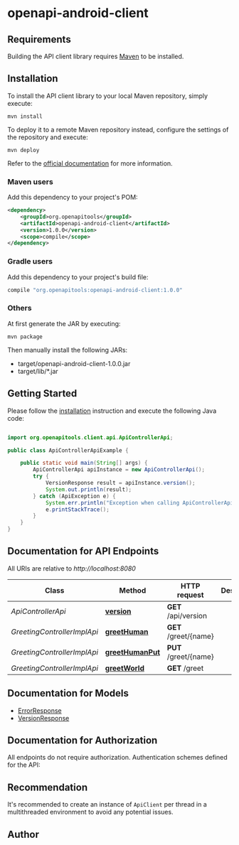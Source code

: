 # openapi-android-client

## Requirements

Building the API client library requires [Maven](https://maven.apache.org/) to be installed.

## Installation

To install the API client library to your local Maven repository, simply execute:

```shell
mvn install
```

To deploy it to a remote Maven repository instead, configure the settings of the repository and execute:

```shell
mvn deploy
```

Refer to the [official documentation](https://maven.apache.org/plugins/maven-deploy-plugin/usage.html) for more information.

### Maven users

Add this dependency to your project's POM:

```xml
<dependency>
    <groupId>org.openapitools</groupId>
    <artifactId>openapi-android-client</artifactId>
    <version>1.0.0</version>
    <scope>compile</scope>
</dependency>
```

### Gradle users

Add this dependency to your project's build file:

```groovy
compile "org.openapitools:openapi-android-client:1.0.0"
```

### Others

At first generate the JAR by executing:

    mvn package

Then manually install the following JARs:

- target/openapi-android-client-1.0.0.jar
- target/lib/*.jar

## Getting Started

Please follow the [installation](#installation) instruction and execute the following Java code:

```java

import org.openapitools.client.api.ApiControllerApi;

public class ApiControllerApiExample {

    public static void main(String[] args) {
        ApiControllerApi apiInstance = new ApiControllerApi();
        try {
            VersionResponse result = apiInstance.version();
            System.out.println(result);
        } catch (ApiException e) {
            System.err.println("Exception when calling ApiControllerApi#version");
            e.printStackTrace();
        }
    }
}

```

## Documentation for API Endpoints

All URIs are relative to *http://localhost:8080*

Class | Method | HTTP request | Description
------------ | ------------- | ------------- | -------------
*ApiControllerApi* | [**version**](docs/ApiControllerApi.md#version) | **GET** /api/version | 
*GreetingControllerImplApi* | [**greetHuman**](docs/GreetingControllerImplApi.md#greetHuman) | **GET** /greet/{name} | 
*GreetingControllerImplApi* | [**greetHumanPut**](docs/GreetingControllerImplApi.md#greetHumanPut) | **PUT** /greet/{name} | 
*GreetingControllerImplApi* | [**greetWorld**](docs/GreetingControllerImplApi.md#greetWorld) | **GET** /greet | 


## Documentation for Models

 - [ErrorResponse](docs/ErrorResponse.md)
 - [VersionResponse](docs/VersionResponse.md)


## Documentation for Authorization

All endpoints do not require authorization.
Authentication schemes defined for the API:

## Recommendation

It's recommended to create an instance of `ApiClient` per thread in a multithreaded environment to avoid any potential issues.

## Author



